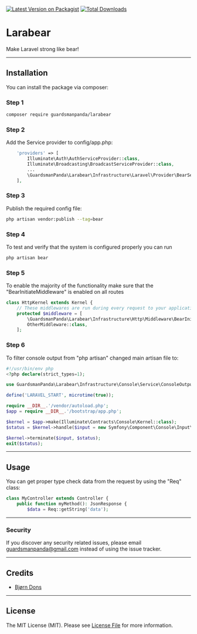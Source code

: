 [![Latest Version on Packagist](https://img.shields.io/packagist/v/guardsmanpanda/larabear.svg?style=flat-square)](https://packagist.org/packages/guardsmanpanda/larabear)
[![Total Downloads](https://img.shields.io/packagist/dt/guardsmanpanda/larabear.svg?style=flat-square)](https://packagist.org/packages/guardsmanpanda/larabear)


# Larabear

Make Laravel strong like bear!
***
## Installation

You can install the package via composer:

### Step 1
```bash
composer require guardsmanpanda/larabear
```

### Step 2
Add the Service provider to config/app.php:

```php
    'providers' => [
        Illuminate\Auth\AuthServiceProvider::class,
        Illuminate\Broadcasting\BroadcastServiceProvider::class,
        ...
        \GuardsmanPanda\Larabear\Infrastructure\Laravel\Provider\BearServiceProvider::class,
    ],
```

### Step 3
Publish the required config file:
```bash
php artisan vendor:publish --tag=bear
```

### Step 4
To test and verify that the system is configured properly you can run 
```bash
php artisan bear
```

### Step 5
To enable the majority of the functionality make sure that the "BearInitiateMiddleware" is enabled on all routes

```php
class HttpKernel extends Kernel {
    // These middlewares are run during every request to your application.
    protected $middleware = [
        \GuardsmanPanda\Larabear\Infrastructure\Http\Middleware\BearInitiateMiddleware::class,
        OtherMiddleware::class,
    ];
```

### Step 6
 To filter console output from "php artisan" changed main artisan file to:
```php
#!/usr/bin/env php
<?php declare(strict_types=1);

use GuardsmanPanda\Larabear\Infrastructure\Console\Service\ConsoleOutputFilter;

define('LARAVEL_START', microtime(true));

require __DIR__.'/vendor/autoload.php';
$app = require __DIR__.'/bootstrap/app.php';

$kernel = $app->make(Illuminate\Contracts\Console\Kernel::class);
$status = $kernel->handle($input = new Symfony\Component\Console\Input\ArgvInput, new ConsoleOutputFilter);

$kernel->terminate($input, $status);
exit($status);
```
***
## Usage
You can get proper type check data from the request by using the "Req" class:
```php
class MyController extends Controller {
    public function myMethod(): JsonResponse {
        $data = Req::getString('data');
```
***
### Security

If you discover any security related issues, please email guardsmanpanda@gmail.com instead of using the issue tracker.
***
## Credits

-   [Bjørn Dons](https://github.com/guardsmanpanda)
***
## License
The MIT License (MIT). Please see [License File](LICENSE.md) for more information.
